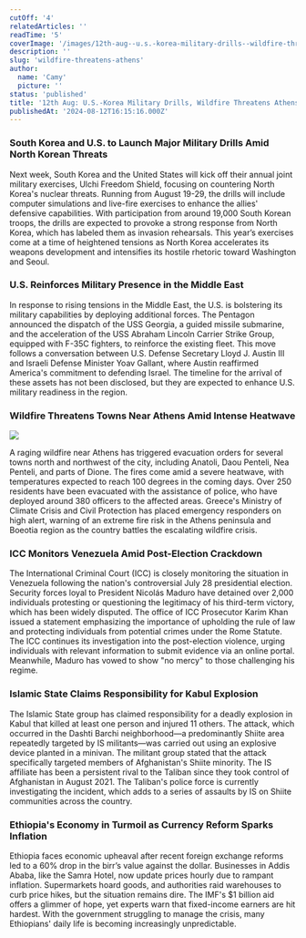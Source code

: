 ```yaml
---
cutOff: '4'
relatedArticles: ''
readTime: '5'
coverImage: '/images/12th-aug--u.s.-korea-military-drills--wildfire-threatens-athens-AyNj.jpg'
description: ''
slug: 'wildfire-threatens-athens'
author:
  name: 'Camy'
  picture: ''
status: 'published'
title: '12th Aug: U.S.-Korea Military Drills, Wildfire Threatens Athens'
publishedAt: '2024-08-12T16:15:16.000Z'
---
```


### South Korea and U.S. to Launch Major Military Drills Amid North Korean Threats

Next week, South Korea and the United States will kick off their annual joint military exercises, Ulchi Freedom Shield, focusing on countering North Korea's nuclear threats. Running from August 19-29, the drills will include computer simulations and live-fire exercises to enhance the allies' defensive capabilities. With participation from around 19,000 South Korean troops, the drills are expected to provoke a strong response from North Korea, which has labeled them as invasion rehearsals. This year’s exercises come at a time of heightened tensions as North Korea accelerates its weapons development and intensifies its hostile rhetoric toward Washington and Seoul.

### U.S. Reinforces Military Presence in the Middle East

In response to rising tensions in the Middle East, the U.S. is bolstering its military capabilities by deploying additional forces. The Pentagon announced the dispatch of the USS Georgia, a guided missile submarine, and the acceleration of the USS Abraham Lincoln Carrier Strike Group, equipped with F-35C fighters, to reinforce the existing fleet. This move follows a conversation between U.S. Defense Secretary Lloyd J. Austin III and Israeli Defense Minister Yoav Gallant, where Austin reaffirmed America's commitment to defending Israel. The timeline for the arrival of these assets has not been disclosed, but they are expected to enhance U.S. military readiness in the region.

### Wildfire Threatens Towns Near Athens Amid Intense Heatwave

![](/images/12th-aug--u.s.-korea-military-drills--wildfire-threatens-athens-UyOT.jpg)

A raging wildfire near Athens has triggered evacuation orders for several towns north and northwest of the city, including Anatoli, Daou Penteli, Nea Penteli, and parts of Dione. The fires come amid a severe heatwave, with temperatures expected to reach 100 degrees in the coming days. Over 250 residents have been evacuated with the assistance of police, who have deployed around 380 officers to the affected areas. Greece's Ministry of Climate Crisis and Civil Protection has placed emergency responders on high alert, warning of an extreme fire risk in the Athens peninsula and Boeotia region as the country battles the escalating wildfire crisis.

### ICC Monitors Venezuela Amid Post-Election Crackdown

The International Criminal Court (ICC) is closely monitoring the situation in Venezuela following the nation's controversial July 28 presidential election. Security forces loyal to President Nicolás Maduro have detained over 2,000 individuals protesting or questioning the legitimacy of his third-term victory, which has been widely disputed. The office of ICC Prosecutor Karim Khan issued a statement emphasizing the importance of upholding the rule of law and protecting individuals from potential crimes under the Rome Statute. The ICC continues its investigation into the post-election violence, urging individuals with relevant information to submit evidence via an online portal. Meanwhile, Maduro has vowed to show "no mercy" to those challenging his regime.

### Islamic State Claims Responsibility for Kabul Explosion

The Islamic State group has claimed responsibility for a deadly explosion in Kabul that killed at least one person and injured 11 others. The attack, which occurred in the Dashti Barchi neighborhood—a predominantly Shiite area repeatedly targeted by IS militants—was carried out using an explosive device planted in a minivan. The militant group stated that the attack specifically targeted members of Afghanistan's Shiite minority. The IS affiliate has been a persistent rival to the Taliban since they took control of Afghanistan in August 2021. The Taliban's police force is currently investigating the incident, which adds to a series of assaults by IS on Shiite communities across the country.

### Ethiopia's Economy in Turmoil as Currency Reform Sparks Inflation

Ethiopia faces economic upheaval after recent foreign exchange reforms led to a 60% drop in the birr’s value against the dollar. Businesses in Addis Ababa, like the Samra Hotel, now update prices hourly due to rampant inflation. Supermarkets hoard goods, and authorities raid warehouses to curb price hikes, but the situation remains dire. The IMF's $1 billion aid offers a glimmer of hope, yet experts warn that fixed-income earners are hit hardest. With the government struggling to manage the crisis, many Ethiopians' daily life is becoming increasingly unpredictable.